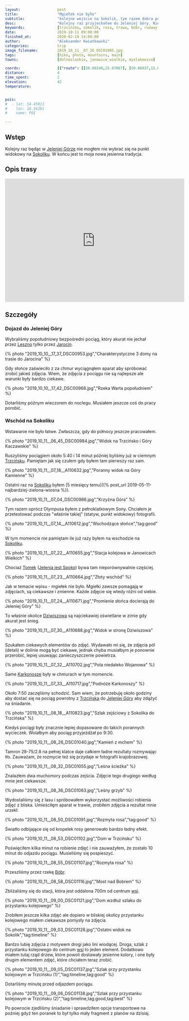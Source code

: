 ```yaml
---
layout:                 post
title:                  "Mgiełek nie było"
subtitle:               "kolejne wejście na Sokolik, tym razem dobra pogoda nie jest dobrą pogodą, rosa dodaje uroku trawie"
desc:                   "Kolejny raz przyjechałem do Jeleniej Góry. Nie mogłem nie odwiedzić Sokolika gdyż jest to moja jesienna tradycja."
keywords:               [trzcińsko, sokolik, rosa, trawa, bóbr, rudawy janowickie]
date:                   2019-10-11 09:00:00
finished_at:            2020-02-19 14:00:00
author:                 "Aleksander Kwiatkowski"
categories:             trip
image_filename:         2019_10_11__07_26_DSC01005.jpg
tags:                   [hike, photo, mountains, main]
towns:                  [dolnoslaskie, janowice_wielkie, myslakowice]

coords:                 [{"route": [[50.88348,15.87067], [50.86837,15.87290], [50.86691,15.86818]], "type": "hike"}]
distance:               4
time_spent:             2
elevation:              42
temperature:            


pois:
#  - lat: 54.45911
#    lon: 18.56281
#    name: POI

---
```


[tesz]: http://www.tesz.pl/en/about-me/
[jelenia-jest-spoko]: https://www.facebook.com/JeleniajestSPOKO/

[wiki-jelenia-gora]: https://pl.wikipedia.org/wiki/Jelenia_G%C3%B3ra
[wiki-sokolik]: https://pl.wikipedia.org/wiki/Sokolik
[wiki-leszno]: https://pl.wikipedia.org/wiki/Leszno
[wiki-jarocin]: https://pl.wikipedia.org/wiki/Jarocin
[wiki-trzcinsko]: https://pl.wikipedia.org/wiki/Trzci%C5%84sko
[wiki-dziwiszow]: https://pl.wikipedia.org/wiki/Dziwisz%C3%B3w
[wiki-karkonosze]: https://pl.wikipedia.org/wiki/Karkonosze
[wiki-bobr-rzeka]: https://pl.wikipedia.org/wiki/B%C3%B3br_(dop%C5%82yw_Odry)

## Wstęp

Kolejny raz będąc w [Jeleniej Górze][wiki-jelenia-gora] nie mogłem nie wybrać się na punkt
widokowy na [Sokoliku][wiki-sokolik]. W końcu jest to moja nowa jesienna tradycja.

## Opis trasy

<iframe height='405' width='590' frameborder='0' allowtransparency='true' scrolling='no' src='https://www.strava.com/activities/2790197426/embed/9e972971a28d6cfee67031917ce1fe0256c6857e'></iframe>

## Szczegóły

### Dojazd do Jeleniej Góry

Wybraliśmy popołudniowy bezpośredni pociąg, który akurat nie jechał przez [Leszno][wiki-leszno]
tylko przez [Jarocin][wiki-jarocin].

{% photo "2019_10_10__17_37_DSC00953.jpg","Charakterystyczne 3 domy na trasie do Jarocina" %}

Gdy słońce zaświeciło z za chmur wyciągnąłem aparat aby spróbować zrobić jakieś zdjęcia.
Wiem, że zdjęcia z pociągu nie są najlepsze ale warunki były bardzo ciekawe.

{% photo "2019_10_10__17_42_DSC00968.jpg","Rzeka Warta popołudniem" %}

Dotarliśmy późnym wieczorem do noclegu. Musiałem jeszcze coś do pracy porobić.

### Wschód na Sokoliku

Wstawanie nie było łatwe. Zwłaszcza, gdy do północy jeszcze pracowałem.

{% photo "2019_10_11__06_45_DSC00984.jpg","Widok na Trzcińsko i Góry Kaczawskie" %}

Ruszyliśmy pociągiem około 5:40 i 14 minut później byliśmy już w ciemnym
[Trzcińsku][wiki-trzcinsko].
Pamiętam jak się czułem gdy byłem tam pierwszy raz sam.

{% photo "2019_10_11__07_18__A110632.jpg","Poranny widok na Góry Kamienne" %}

Ostatni raz na [Sokoliku][wiki-sokolik] byłem
[5 miesięcy temu]({% post_url 2019-05-11-najbardziej-zielona-wiosna %}).

{% photo "2019_10_11__07_04_DSC00986.jpg","Krzyżna Góra" %}

Tym razem oprócz Olympusa byłem z pełnoklatkowym Sony. Chciałem je przetestować
podczas "właśnie takiej" (statyw, punkt widokowy) fotografii.

<!--{% photo "2019_10_11__07_18__A110632.jpg","Poranny widok na Góry Kamienne" %}-->
{% photo "2019_10_11__07_14__A110612.jpg","Wschodzące słońce","tag:good" %}

W tym momencie nie pamiętam ile już razy byłem na wschodzie na [Sokoliku][wiki-sokolik].

{% photo "2019_10_11__07_22__A110655.jpg","Stacja kolejowa w Janowicach Wielkich" %}

Chociaż [Tomek][tesz] ([Jelenia jest Spoko][jelenia-jest-spoko]) bywa
tam nieporównywalnie częściej.

{% photo "2019_10_11__07_23__A110664.jpg","Złoty wschód" %}

Jak w temacie wpisu - mgiełek nie było. Mgiełki zawsze pomagają w zdjęciach,
są ciekawsze i zmienne. Każde zdjęcie się wtedy różni od siebie.

{% photo "2019_10_11__07_24__A110671.jpg","Promienie słońca docierają do Jeleniej Góry" %}

To właśnie okolice [Dziwiszowa][wiki-dziwiszow] są najciekawiej oświetlane
w zimie gdy akurat jest śnieg.

{% photo "2019_10_11__07_30__A110688.jpg","Widok w stronę Dziwiszowa" %}

Szukałem ciekawych elementów do zdjęć. Wydawało mi się, że zdjęcia
pól (detali) w dolinie mogą być ciekawe, jednak chyba musiałbym je ponownie przerobić,
lepiej usuwając zanieczyszczenie powietrza.

{% photo "2019_10_11__07_32__A110702.jpg","Pola niedaleko Wojanowa" %}

Same [Karkonosze][wiki-karkonosze] były w chmurach w tym momencie.

{% photo "2019_10_11__07_33__A110717.jpg","Podnóże Karkonoszy" %}

Około 7:50 zaczęliśmy schodzić. Sam wiem, że potrzebuję około godziny aby dostać
się na pociąg powrotny z [Trzcińska][wiki-trzcinsko]
do [Jeleniej Góry][wiki-jelenia-gora] aby zdążyć na śniadanie.

{% photo "2019_10_11__08_18__A110823.jpg","Szlak zejściowy z Sokolika do Trzcińska" %}

Kiedyś pociągi były znacznie lepiej dopasowane do takich porannych wycieczek.
Wolałbym aby pociąg przyjeżdżał po 9:30.

{% photo "2019_10_11__08_26_DSC01040.jpg","Kamień z mchem" %}

Tamron 28-75/2.8 na pełnej klatce daje całkiem ładne rezultaty rozmywając tło.
Zauważam, że rozmycie też się przydaje w fotografii krajobrazowej.

{% photo "2019_10_11__08_32_DSC01055.jpg","Leśna ścieżka" %}

Znalazłem dwa muchomory podczas zejścia. Zdjęcie tego drugiego
według mnie jest ciekawsze.

{% photo "2019_10_11__08_36_DSC01063.jpg","Leśny grzyb" %}

Wydostaliśmy się z lasu i spróbowałem wykorzystać możliwości robienia zdjęć
z bliska. Umieściłęm aparat w trawie, zrobiłem zdjęcia
a rezultat mnie urzekł.

{% photo "2019_10_11__08_50_DSC01091.jpg","Rozmyta rosa","tag:good" %}

Światło odbijające się od kropelek rosy generowało bardzo ładny efekt.

{% photo "2019_10_11__08_53_DSC01102.jpg","Dom w Trzcińsku" %}

Poświęciłem kilka minut na robienie zdjęć i nie zauważyłem, że zostało 10 minut
do odjazdu pociągu. Musieliśmy się pospieszyć.

{% photo "2019_10_11__08_55_DSC01107.jpg","Rozmyta rosa" %}

Przeszliśmy przez rzekę [Bóbr][wiki-bobr-rzeka].

{% photo "2019_10_11__08_58_DSC01116.jpg","Most nad Bobrem" %}

Zbliżaliśmy się do stacji, która jest oddalona 700m od centrum
[wsi][wiki-trzcinsko].

{% photo "2019_10_11__09_00_DSC01121.jpg","Dom wzdłuż szlaku do przystanku kolejowego" %}

Zrobiłem jeszcze kilka zdjęć ale dopiero w bliskiej okolicy
przystanku kolejowego miałem ciekawsze pomysły na zdjęcia.

{% photo "2019_10_11__09_03_DSC01128.jpg","Ostatni widok na Sokolik","tag:timeline" %}

Bardzo lubię zdjęcia z motywem drogi jako lini wiodącej. Droga, szlak z przystanku
kolejowego do centrum [wsi][wiki-trzcinsko] to jeden element. Dodatkowo miałem tutaj
rząd drzew, które powoli dostawały jesienne kolory, i one były drugim elementem
zdjęć, które chciałem teraz zrobić.

{% photo "2019_10_11__09_05_DSC01137.jpg","Szlak przy przystanku kolejowym w Trzcińsku (1)","tag:timeline,tag:good" %}

Dotarliśmy minutę przed odjazdem pociągu.

{% photo "2019_10_11__09_06_DSC01138.jpg","Szlak przy przystanku kolejowym w Trzcińsku (2)","tag:timeline,tag:good,tag:best" %}

Po powrocie zjedliśmy śniadanie i sprawdziłem opcje transportowe na poźniej
gdyż ten poranek to był tylko mały fragment z planów na dzisiaj.
